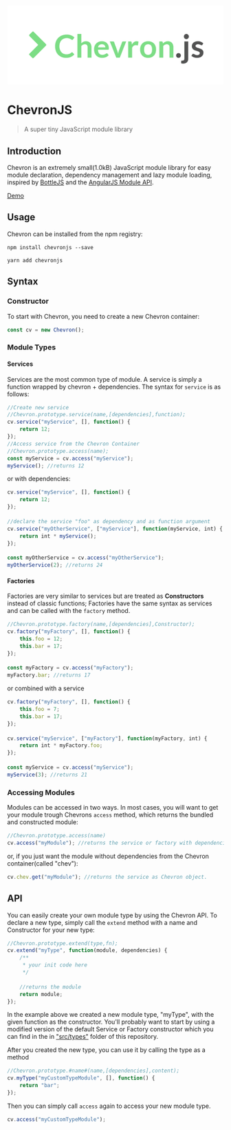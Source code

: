 ![ChevronJS](./logo.png)

# ChevronJS

> A super tiny JavaScript module library

## Introduction

Chevron is an extremely small(1.0kB) JavaScript module library for easy module declaration, dependency management and lazy module loading, inspired by [BottleJS](https://github.com/young-steveo/bottlejs) and the [AngularJS Module API](https://docs.angularjs.org/api/ng/type/angular.Module).

[Demo](http://codepen.io/FelixRilling/pen/AXgydJ)

## Usage

Chevron can be installed from the npm registry:

```shell
npm install chevronjs --save
```

```shell
yarn add chevronjs
```

## Syntax

### Constructor

To start with Chevron, you need to create a new Chevron container:

```javascript
const cv = new Chevron();
```

### Module Types

#### Services

Services are the most common type of module. A service is simply a function wrapped by chevron + dependencies. The syntax for `service` is as follows:

```javascript
//Create new service
//Chevron.prototype.service(name,[dependencies],function);
cv.service("myService", [], function() {
    return 12;
});
//Access service from the Chevron Container
//Chevron.prototype.access(name);
const myService = cv.access("myService");
myService(); //returns 12
```

or with dependencies:

```javascript
cv.service("myService", [], function() {
    return 12;
});

//declare the service "foo" as dependency and as function argument
cv.service("myOtherService", ["myService"], function(myService, int) {
    return int * myService();
});

const myOtherService = cv.access("myOtherService");
myOtherService(2); //returns 24
```

#### Factories

Factories are very similar to services but are treated as **Constructors** instead of classic functions; Factories have the same syntax as services and can be called with the `factory` method.

```javascript
//Chevron.prototype.factory(name,[dependencies],Constructor);
cv.factory("myFactory", [], function() {
    this.foo = 12;
    this.bar = 17;
});

const myFactory = cv.access("myFactory");
myFactory.bar; //returns 17
```

or combined with a service

```javascript
cv.factory("myFactory", [], function() {
    this.foo = 7;
    this.bar = 17;
});

cv.service("myService", ["myFactory"], function(myFactory, int) {
    return int * myFactory.foo;
});

const myService = cv.access("myService");
myService(3); //returns 21
```

### Accessing Modules

Modules can be accessed in two ways. In most cases, you will want to get your module trough Chevrons `access` method, which returns the bundled and constructed module:

```javascript
//Chevron.prototype.access(name)
cv.access("myModule"); //returns the service or factory with dependencies injected into arguments
```

or, if you just want the module without dependencies from the Chevron container(called "chev"):

```javascript
cv.chev.get("myModule"); //returns the service as Chevron object.
```

## API

You can easily create your own module type by using the Chevron API. To declare a new type, simply call the `extend` method with a name and Constructor for your new type:

```javascript
//Chevron.prototype.extend(type,fn);
cv.extend("myType", function(module, dependencies) {
    /**
     * your init code here
     */

    //returns the module
    return module;
});
```

In the example above we created a new module type, "myType", with the given function as the constructor. You'll probably want to start by using a modified version of the default Service or Factory constructor which you can find in the in ["src/types"](https://github.com/FelixRilling/chevronjs/tree/master/src/types) folder of this repository.

After you created the new type, you can use it by calling the type as a method

```javascript
//Chevron.prototype.#name#(name,[dependencies],content);
cv.myType("myCustomTypeModule", [], function() {
    return "bar";
});
```

Then you can simply call `access` again to access your new module type.

```javascript
cv.access("myCustomTypeModule");
```
